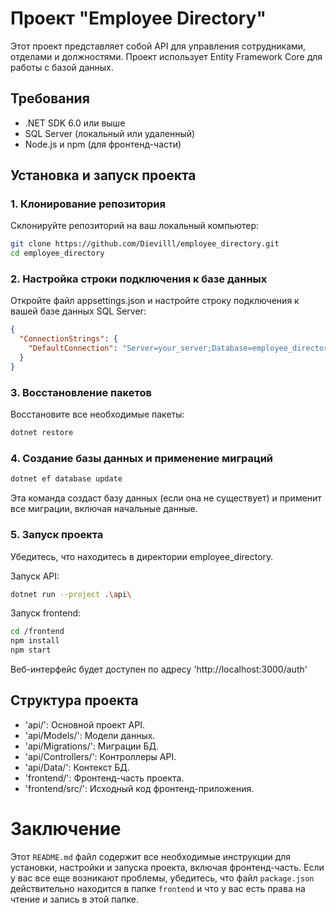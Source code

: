 # Проект "Employee Directory"

Этот проект представляет собой API для управления сотрудниками, отделами и должностями. Проект использует Entity Framework Core для работы с базой данных.

## Требования

- .NET SDK 6.0 или выше
- SQL Server (локальный или удаленный)
- Node.js и npm (для фронтенд-части)

## Установка и запуск проекта

### 1. Клонирование репозитория

Склонируйте репозиторий на ваш локальный компьютер:

```bash
git clone https://github.com/Dievilll/employee_directory.git
cd employee_directory
```
### 2. Настройка строки подключения к базе данных

Откройте файл appsettings.json и настройте строку подключения к вашей базе данных SQL Server:

```json
{
  "ConnectionStrings": {
    "DefaultConnection": "Server=your_server;Database=employee_directory;User Id=your_username;Password=your_password;"
  }
}
```

### 3. Восстановление пакетов

Восстановите все необходимые пакеты:

```bash
dotnet restore
```
### 4. Создание базы данных и применение миграций

```bash
dotnet ef database update
```
Эта команда создаст базу данных (если она не существует) и применит все миграции, включая начальные данные.

### 5. Запуск проекта
Убедитесь, что находитесь в директории employee_directory.

Запуск API:

```bash
dotnet run --project .\api\
```

Запуск frontend:

```bash
cd /frontend
npm install
npm start 
```

Веб-интерфейс будет доступен по адресу 'http://localhost:3000/auth'

## Структура проекта
- 'api/': Основной проект API.
- 'api/Models/': Модели данных.
- 'api/Migrations/': Миграции БД.
- 'api/Controllers/': Контроллеры API.
- 'api/Data/': Контекст БД.
- 'frontend/': Фронтенд-часть проекта.
- 'frontend/src/': Исходный код фронтенд-приложения.


# Заключение
Этот `README.md` файл содержит все необходимые инструкции для установки, настройки и запуска проекта, включая фронтенд-часть. Если у вас все еще возникают проблемы, убедитесь, что файл `package.json` действительно находится в папке `frontend` и что у вас есть права на чтение и запись в этой папке.
